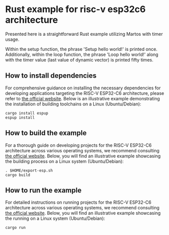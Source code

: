 # Rust example for risc-v esp32c6 architecture

Presented here is a straightforward Rust example utilizing Martos with timer usage.

Within the setup function, the phrase 'Setup hello world!' is printed once.
Additionally, within the loop function, the phrase 'Loop hello world!' along with the timer value (last value of dynamic vector) is printed fifty times.

## How to install dependencies

For comprehensive guidance on installing the necessary dependencies for developing applications targeting the RISC-V ESP32-C6 architecture,
please refer to [the official website](https://docs.esp-rs.org/book/installation/riscv-and-xtensa.html).
Below is an illustrative example demonstrating the installation of building toolchains on a Linux (Ubuntu/Debian):
```
cargo install espup
espup install
```

## How to build the example

For a thorough guide on developing projects for the RISC-V ESP32-C6 architecture across various operating systems,
we recommend consulting [the official website](https://docs.esp-rs.org/book/installation/riscv-and-xtensa.html#3-set-up-the-environment-variables).
Below, you will find an illustrative example showcasing the building process on a Linux system (Ubuntu/Debian):
```
. $HOME/export-esp.sh
cargo build
```

## How to run the example
For detailed instructions on running projects for the RISC-V ESP32-C6 architecture across various operating systems,
we recommend consulting [the official website](https://docs.esp-rs.org/book/tooling/espflash.html).
Below, you will find an illustrative example showcasing the running on a Linux system (Ubuntu/Debian):
```
cargo run
```
